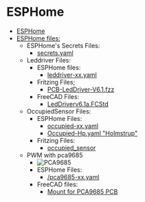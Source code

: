 # ESPHome

* [ESPHome](./esphome.md)
* [ESPHome files:](./esphome.md)
  * ESPHome's Secrets Files:
    * [secrets.yaml](./esphome.md#secretsyaml)
  * Leddriver Files:
    * ESPHome files:
      * [leddriver-xx.yaml](./leddriver-xx.yaml)
    * Fritzing Files;
      * [PCB-LedDriver-V6.1.fzz](https://github.com/sekt1953/Fritzing/blob/main/My_PCB/LedDriver/v6.1/PCB-LedDriver-V6.1.fzz)
    * FreeCAD Files:
      * [LedDriverv6.1a.FCStd](https://github.com/sekt1953/FreeCAD/blob/main/LeadDriverv6.1/LedDriverv6.1a.FCStd)
  * OccupiedSensor Files:
    * ESPHome Files:
      * [occupied-xx.yaml](./occupied-xx.yaml)
      * [Occupied-Hp.yaml "Holmstrup"](./Occupied-Hp.yaml)
    * Fritzing Files:
      * [occupied_sensor](https://github.com/sekt1953/Fritzing/blob/main/My_PCB/README.md#occupied_sensor-work-in-progress)
  * PWM with pca9685
    * ![PCA9685](./Images/Skærmbillede%20fra%202024-01-23%2013-13-27.png)
    * ESPHome Files:
      * [/pca9685-xx.yaml](./pca9685-00.yaml)
    * FreeCAD files:
      * [Mount for PCA9685 PCB](https://github.com/sekt1953/FreeCAD#mount-for-pca9685-pcb)
